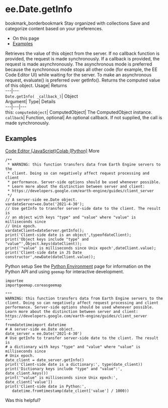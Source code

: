  
#  ee.Date.getInfo
bookmark_borderbookmark Stay organized with collections  Save and categorize content based on your preferences.
  * On this page
  * [Examples](https://developers.google.com/earth-engine/apidocs/ee-date-getinfo#examples)


Retrieves the value of this object from the server. 
If no callback function is provided, the request is made synchronously. If a callback is provided, the request is made asynchronously.
The asynchronous mode is preferred because the synchronous mode stops all other code (for example, the EE Code Editor UI) while waiting for the server. To make an asynchronous request, evaluate() is preferred over getInfo().
Returns the computed value of this object.
Usage| Returns  
---|---  
`Date.getInfo( _callback_)`| Object  
Argument| Type| Details  
---|---|---  
this: `computedobject`| ComputedObject| The ComputedObject instance.  
`callback`| Function, optional| An optional callback. If not supplied, the call is made synchronously.  
## Examples
[Code Editor (JavaScript)](https://developers.google.com/earth-engine/apidocs/ee-date-getinfo#code-editor-javascript-sample)[Colab (Python)](https://developers.google.com/earth-engine/apidocs/ee-date-getinfo#colab-python-sample) More
```
/**
 * WARNING: this function transfers data from Earth Engine servers to the
 * client. Doing so can negatively affect request processing and client
 * performance. Server-side options should be used whenever possible.
 * Learn more about the distinction between server and client:
 * https://developers.google.com/earth-engine/guides/client_server
 */
// A server-side ee.Date object.
vardateServer=ee.Date('2021-4-30');
// Use getInfo to transfer server-side date to the client. The result is
// an object with keys "type" and "value" where "value" is milliseconds since
// Unix epoch.
vardateClient=dateServer.getInfo();
print('Client-side date is an object',typeofdateClient);
print('Object keys include "type" and "value"',Object.keys(dateClient));
print('"value" is milliseconds since Unix epoch',dateClient.value);
print('Client-side date in JS Date constructor',newDate(dateClient.value));
```
Python setup
See the [ Python Environment](https://developers.google.com/earth-engine/guides/python_install) page for information on the Python API and using `geemap` for interactive development.
```
importee
importgeemap.coreasgeemap
```
```
"""
WARNING: this function transfers data from Earth Engine servers to the
client. Doing so can negatively affect request processing and client
performance. Server-side options should be used whenever possible.
Learn more about the distinction between server and client:
https://developers.google.com/earth-engine/guides/client_server
"""
fromdatetimeimport datetime
# A server-side ee.Date object.
date_server = ee.Date('2021-4-30')
# Use getInfo to transfer server-side date to the client. The result is
# a dictionary with keys "type" and "value" where "value" is milliseconds since
# Unix epoch.
date_client = date_server.getInfo()
print('Client-side date is a dictionary:', type(date_client))
print('Dictionary keys include "type" and "value":', date_client.keys())
print('"value" is milliseconds since Unix epoch:', date_client['value'])
print('Client-side date in Python:',
   datetime.fromtimestamp(date_client['value'] / 1000))
```

Was this helpful?
